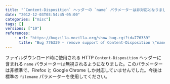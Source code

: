 ```yaml
---
title: "`Content-Disposition` ヘッダーの `name` パラメーターは非対応となりました"
date: "2012-12-03T03:54:45-05:00"
categories: ["misc"]
tags: []
versions: ["19"]
references:
    - url: "https://bugzilla.mozilla.org/show_bug.cgi?id=776339"
      title: "Bug 776339 – remove support of Content-Disposition \"name\" parameter"
---
```

ファイルダウンロード時に使用される HTTP `Content-Disposition` ヘッダーに含まれる `name` パラメーターは無視されるようになりました。このパラメーターは非標準で、Firefox と Google Chrome しか対応していませんでした。今後は標準の `filename` パラメーターを使用してください。
